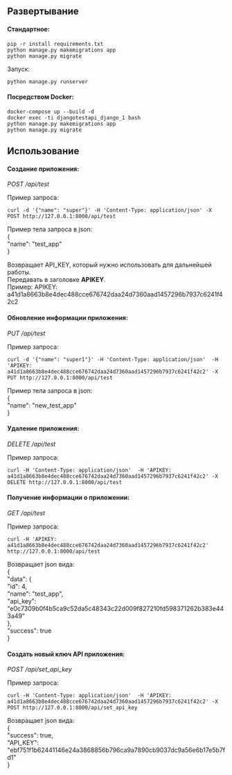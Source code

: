 ## Развертывание
#### Стандартное:
```
pip -r install requirements.txt  
python manage.py makemigrations app  
python manage.py migrate 
```
Запуск: 
```
python manage.py runserver
```

  
#### Посредством Docker:
```
docker-compose up --build -d  
docker exec -ti djangotestapi_django_1 bash  
python manage.py makemigrations app  
python manage.py migrate  
```
  
  
## Использование
#### Создание приложения:
*POST /api/test*  
  
Пример запроса:  
```
curl -d '{"name": "super"}' -H 'Content-Type: application/json' -X POST http://127.0.0.1:8000/api/test
```

Пример тела запроса в json:  
{  
    "name": "test_app"  
}  
  
Возвращает API_KEY, который нужно использовать для дальнейшей работы.  
Передавать в заголовке **APIKEY**.  
Пример: APIKEY: a41d1a8663b8e4dec488cce676742daa24d7360aad1457296b7937c6241f42c2
  
  
#### Обновление информации приложения:
*PUT /api/test*  
  
Пример запроса:  
```
curl -d '{"name": "super1"}' -H 'Content-Type: application/json'  -H 'APIKEY: a41d1a8663b8e4dec488cce676742daa24d7360aad1457296b7937c6241f42c2' -X PUT http://127.0.0.1:8000/api/test
```
  
Пример тела запроса в json:  
{  
  "name": "new_test_app"  
}  
  
  
#### Удаление приложения:
*DELETE /api/test*  
  
Пример запроса:  
```
curl -H 'Content-Type: application/json'  -H 'APIKEY: a41d1a8663b8e4dec488cce676742daa24d7360aad1457296b7937c6241f42c2' -X DELETE http://127.0.0.1:8000/api/test
```
  
  
#### Получение информации о приложении:  
*GET /api/test*  
  
Пример запроса:  
```
curl -H 'APIKEY: a41d1a8663b8e4dec488cce676742daa24d7360aad1457296b7937c6241f42c2' http://127.0.0.1:8000/api/test
```
   
Возвращает json вида:  
{  
    "data": {  
        "id": 4,  
        "name": "test_app",  
        "api_key": "e0c7309b0f4b5ca9c52da5c48343c22d009f827210fd598371262b383e443a49"  
    },  
    "success": true  
}  
  
  
#### Создать новый ключ API приложения:
*POST /api/set_api_key*  
  
Пример запроса:  
```
curl -H 'Content-Type: application/json'  -H 'APIKEY: a41d1a8663b8e4dec488cce676742daa24d7360aad1457296b7937c6241f42c2' -X POST http://127.0.0.1:8000/api/set_api_key
```
  
Возвращает json вида:  
{  
    "success": true,  
    "API_KEY": "ebf751f1b62441146e24a3868856b796ca9a7890cb9037dc9a56e6b17e5b7fd1"  
}  
